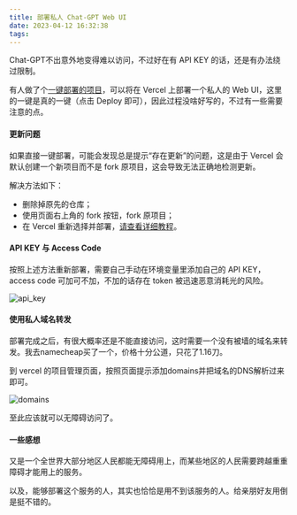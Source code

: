 ```yaml
---
title: 部署私人 Chat-GPT Web UI
date: 2023-04-12 16:32:38
tags:
---
```


Chat-GPT不出意外地变得难以访问，不过好在有 API KEY 的话，还是有办法绕过限制。

有人做了个[一键部署的项目](https://github.com/Yidadaa/ChatGPT-Next-Web)，可以将在 Vercel 上部署一个私人的 Web UI，这里的一键是真的一键（点击 Deploy 即可），因此过程没啥好写的，不过有一些需要注意的点。

#### 更新问题

如果直接一键部署，可能会发现总是提示“存在更新”的问题，这是由于 Vercel 会默认创建一个新项目而不是 fork 原项目，这会导致无法正确地检测更新。 

解决方法如下：

- 删除掉原先的仓库；
- 使用页面右上角的 fork 按钮，fork 原项目；
- 在 Vercel 重新选择并部署，[请查看详细教程](https://github.com/Yidadaa/ChatGPT-Next-Web/blob/main/docs/vercel-cn.md#如何新建项目)。

#### API KEY 与 Access Code

按照上述方法重新部署，需要自己手动在环境变量里添加自己的 API KEY，access code 可加可不加，不加的话存在 token 被迅速恶意消耗光的风险。

![api_key](/api_key.jpg)

#### 使用私人域名转发

部署完成之后，有很大概率还是不能直接访问，这时需要一个没有被墙的域名来转发。我去namecheap买了一个，价格十分公道，只花了1.16刀。

到 vercel 的项目管理页面，按照页面提示添加domains并把域名的DNS解析过来即可。

![domains](/domains.jpg)

至此应该就可以无障碍访问了。

#### 一些感想

又是一个全世界大部分地区人民都能无障碍用上，而某些地区的人民需要跨越重重障碍才能用上的服务。

以及，能够部署这个服务的人，其实也恰恰是用不到该服务的人。给亲朋好友用倒是挺不错的。



